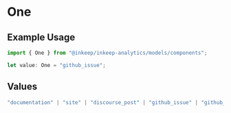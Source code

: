 # One

## Example Usage

```typescript
import { One } from "@inkeep/inkeep-analytics/models/components";

let value: One = "github_issue";
```

## Values

```typescript
"documentation" | "site" | "discourse_post" | "github_issue" | "github_discussion" | "stackoverflow_question" | "discord_forum_post" | "discord_message" | "custom_question_answer"
```